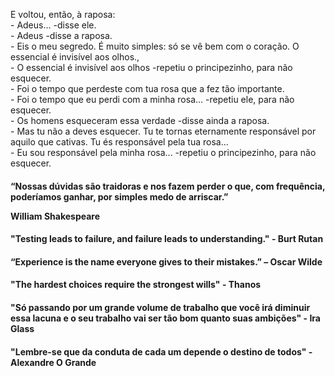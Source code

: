 <p>
  E voltou, então, à raposa:<br>
- Adeus... -disse ele.<br>
- Adeus -disse a raposa.<br>
- Eis o meu segredo. É muito simples: só se vê bem com o coração. O essencial é invisível aos olhos.,<br>
- O essencial é invisível aos olhos -repetiu o principezinho, para não esquecer.<br>
- Foi o tempo que perdeste com tua rosa que a fez tão importante.<br>
- Foi o tempo que eu perdi com a minha rosa... -repetiu ele, para não esquecer.<br>
- Os homens esqueceram essa verdade -disse ainda a raposa.<br>
- Mas tu não a deves esquecer. Tu te tornas eternamente responsável por aquilo que cativas. Tu és responsável pela tua rosa...<br>
- Eu sou responsável pela minha rosa... -repetiu o principezinho, para não esquecer.  <br>
</p>

<h4>“Nossas dúvidas são traidoras e nos fazem perder o que, com frequência, poderíamos ganhar, por simples medo de arriscar.”

William Shakespeare</h4>

<h4>
"Testing leads to failure, and failure leads to understanding." - Burt Rutan
</h4>

<h4>
  “Experience is the name everyone gives to their mistakes.” – Oscar Wilde
</h4>

<h4>
  "The hardest choices require the strongest wills" - Thanos
</h4>

<h4>
  "Só passando por um grande volume de trabalho que você irá diminuir essa lacuna e o seu trabalho vai ser tão bom quanto suas ambições" - Ira Glass
</h4>
<h4>
  "Lembre-se que da conduta de cada um depende o destino de todos" - Alexandre O Grande
</h4>
